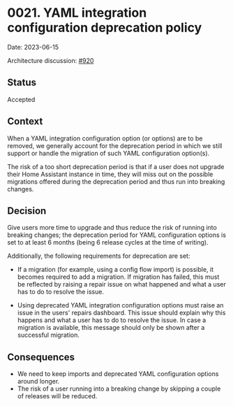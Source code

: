# 0021. YAML integration configuration deprecation policy

Date: 2023-06-15

Architecture discussion: [#920](https://github.com/home-assistant/architecture/discussions/920)

## Status

Accepted

## Context

When a YAML integration configuration option (or options) are to be removed, we
generally account for the deprecation period in which we still support or handle
the migration of such YAML configuration option(s).

The risk of a too short deprecation period is that if a user does not upgrade
their Home Assistant instance in time, they will miss out on the possible
migrations offered during the deprecation period and thus run into
breaking changes.

## Decision

Give users more time to upgrade and thus reduce the risk of running into
breaking changes; the deprecation period for YAML configuration options is
set to at least 6 months (being 6 release cycles at the time of writing).

Additionally, the following requirements for deprecation are set:

- If a migration (for example, using a config flow import) is possible, it
  becomes required to add a migration. If migration has failed, this must be
  reflected by raising a repair issue on what happened and what a user has
  to do to resolve the issue.

- Using deprecated YAML integration configuration options must raise an
  issue in the users' repairs dashboard. This issue should explain why
  this happens and what a user has to do to resolve the issue. In case a
  migration is available, this message should only be shown after a
  successful migration.

## Consequences

- We need to keep imports and deprecated YAML configuration options
  around longer.
- The risk of a user running into a breaking change by skipping a couple of
  releases will be reduced.
